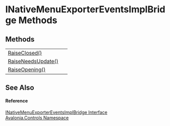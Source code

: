 # INativeMenuExporterEventsImplBridge Methods




## Methods
<table>
<tr>
<td><a href="M_Avalonia_Controls_INativeMenuExporterEventsImplBridge_RaiseClosed">RaiseClosed()</a></td>
<td> </td>
</tr>
<tr>
<td><a href="M_Avalonia_Controls_INativeMenuExporterEventsImplBridge_RaiseNeedsUpdate">RaiseNeedsUpdate()</a></td>
<td> </td>
</tr>
<tr>
<td><a href="M_Avalonia_Controls_INativeMenuExporterEventsImplBridge_RaiseOpening">RaiseOpening()</a></td>
<td> </td>
</tr>
</table>

## See Also


#### Reference
<a href="T_Avalonia_Controls_INativeMenuExporterEventsImplBridge">INativeMenuExporterEventsImplBridge Interface</a>  
<a href="N_Avalonia_Controls">Avalonia.Controls Namespace</a>  
